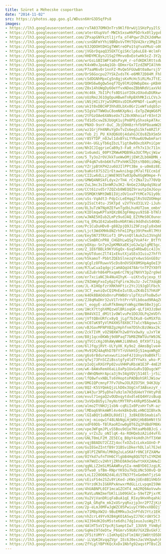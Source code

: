 ```yaml
---
title: Szüret a Méhecske csoportban
date: "2014-11-02"
src: https://photos.app.goo.gl/WDusn6HrG3D5qfPs8
images:
- https://lh3.googleusercontent.com/rxTA037OMH3nTrs9Klf0rwUj1SHzPyy2lSjkcocZXp8N3aJvHgNbv5P5-TMcI9yjta_JdfydcKw5LFY2xkMhM4vtE1OCcbCrPkVjZjrP3IKOUJ7FZAU2yTjz-5r6FCH7qK7fLtLgQQ
- https://lh3.googleusercontent.com/ater4XupVof-MWIkSxswHkPbDrkx0t1ygvByVzmSe9nEvqHS3sWUylfScfXZYgVaDJoXXvQzYb8Qk91CukQ1UC0QAZIN679FihJeN_3rke3OicOpH56hdBB-1hYr8n888YYUJXP1yg
- https://lh3.googleusercontent.com/ZPxapGNYkztl1jrfa_oT4PqwrZhZXJdmMwuzTpBo6pm7TLwAxyPC1-AbsjvAHzFKuTapfUd9swUqJVRyMZ0x1OpagZn-biQUsfd56SGWE_fWQsZc68yH0et-ihR4j6CQVUwJh1Jcyg
- https://lh3.googleusercontent.com/csnGNFmYYhi9BRDxVvTMtTQV42krz3MgI3OvmLV1sNvOaskbGa4RdMjkYll5pIefFsPDcw3UYVaIvl-5v9Vu-MOF4wzEMH6WHG9sX3gslBEvrvGl2jtiO0hrCpvQJ4bSRAre-5JGKw
- https://lh3.googleusercontent.com/63JQOOHtDH1gTWWtreOPo1tqYvaVMuU-o0OP0AclYELR45cqfBDAv61xXkEydjQlKsL6FOdp9kBj-7mWnbLlPIYI5W_MuOuL2kGXsyb25hTbpiynP4Fj_NsdQIPKNXnqNrXM6rOT9Q
- https://lh3.googleusercontent.com/jVGbrDqaqQ35EKTCgiSKclp6uLE8-WclmFmyaIJgxMHSARcCpATBuo91NfCBay7zKCLfGWixqERbGDEo9RQ0c7Df_e1hlIw1nviLj79078qhrB87uSWuIO8lxkxDvt6Fn1qMNJ7sOQ
- https://lh3.googleusercontent.com/HHDYMC8ynJ1Sq2fMnvoBxEotwHk5cZ-3Y2pFb9-yRrsJqxx70jcX2BG-1Fl3FRHax5fim7eny7JXLHuj96GstnpGdySECUZpI40qvP9I7Q1Ob2rMzyaAnYhDeuUwLAku5y7ETr8Kjw
- https://lh3.googleusercontent.com/wrGsLGBISWFYa0sPxyH_r-ofdKDKlRttsdWpESK_ANy1jNMDjhqQz1M8Ba4vht_-ZmbBYbQguMpE986d-gPXTJ8uMRjYnKm0azP9T0pUZJXo2WUUFWNYFIxXGCRYqbzohVpdMxzJ_g
- https://lh3.googleusercontent.com/K4xW0vJpoAq1Gb-QDmxrGx7IzdZNPIAlhHdZw7zjXLjvxAYZik_GLdiLdlkFwhixpB804UxL8zVEuczcVIPezlwqCw2PxRUGnMNBgPu0Nh1k7Sih4aWvsDJ-qIMuFoYKdLzJm3B1Tg
- https://lh3.googleusercontent.com/P7aaM6v0r1nnFZ-MvQe5FGUwBt0a8wrsj5Yww3BNqh7Thi5tILLCxhh6golqhu_YHcBB6fWai4suK7EJ_ZHgL-eVHM58HmeQmCPe5wFdjMMNpAhgL9gamOJVb38CN-tHUUzsZoIcDQ
- https://lh3.googleusercontent.com/OrS6Gocpu27YSkZvdsTK-e6MR72D84M_Fhk6UMsPh8uln4MsbQ-EH-JyLdpqZitczHMCkz5xocXqT_UBSbtSwCOQJcHiyy39pu4bcHaXSHRNR7Bzygt5mYmUYzUZE7RrnmPLqj0GyQ
- https://lh3.googleusercontent.com/cSdDGNhMpxCg5n8gjsKxMcHc5iRLMxJTtE2Tifp3qB2iZDUU1KOBvDo6KU6GQRV8KU7WtpQAg0WG_pEJ1eRV279TJX4wRUKwnvcqdOagH6s7POCl1JbHHtr9Qdj0LBLpPybsgJQEHA
- https://lh3.googleusercontent.com/QOHS6w0gQw5eqf7Qy9lMiQ9WbpDmx-pKB46K_wKqPzmgtI3edh3mVVcxaXBRoS-CX3cCPt_CxdwezefkUPFOkjdl5aOU8ND9QPI8gPwrIQTMCD_xtw7UQbGCYOrnGWuQjfEZ1-8Ccw
- https://lh3.googleusercontent.com/Z0x14hUWgDy6OeYfvxNDeoZBbNRdViaxVkbgWItTtXV43WKkVkCXT92KQDg7Y6rfzQqnjzIFvYvDEp-XFUkrBJX9kE8dv68S88458Mx6RmKQ0JwCLDse4FIu64QmZdjz55c2KA840w
- https://lh3.googleusercontent.com/Hc46k_7bI1Pcfs0DSioYIOkzOXoduDURkwvBSiH_xz1pGjG-Frl_QBYYeTlGZo27KPlfBtM7LAXg1iAVAOgAlaBLa-KSJEXWHDrJQuwq8P4iG3asPRULx-k9HLzfpe-Ut6I0IDnyCw
- https://lh3.googleusercontent.com/oUzRmzJ61OgOpuHBwmTnRpBXhMKIcLCVsJeIvJjVqnRCPZNpr8XNQu14vf0-ZADm70h4BFi17OvtCrji8Uq3ZwVskzYS0IyZdyQLNihQgJ5cK8S4bE669Wd9WR01CRnYvw9FsLhtdg
- https://lh3.googleusercontent.com/iNSjHIi3Yjw5UMOXvzDIRxMPNDf-LwaMjn89vVNVAz_l80Y5MmdMI1Bsk1ATPZJ-8ae8ZM3kL9W5ueCILL3xwHCnkUmEZ2k09PdM8FKUZkLjOlmQNyxgw43gCN3EtV8fUpxcnt1tMw
- https://lh3.googleusercontent.com/ak1t0xDBCHP3hhdOLbXx0Gr2ieWfsdqb5zy71Jskk3DSZtRw4TyVbDn-rDr_CEzvmeLtHsDN40uMxnlWv0Rc5qcMXN6KAdutlHEspj5eL9qY8AI_zKx1XrKKEU3dZt6gEOPgq41ORA
- https://lh3.googleusercontent.com/5IgVaTTWWOuC8omNKXpNxi-EeTpZWqWG6PBaiaoIYCGcTLUEH6nbdrNCJfvCNYXLTaJmy19JY2bdnHc1O9lg-QdrGuq4a-S2LAoBZdHShvLu23WbqFLRi_Npdfumi8b0apg5-CizXQ
- https://lh3.googleusercontent.com/2tFGzOAe6XANseUx7i28cKNhoiafr03nt2QlZMsWq9sVfjx_OGhniax35K8BLqNut44AoVqETvkZrKepzsJTZ9WzCu8ftMuy3qdcs4AlMSB0U10aGOGjgrfapYoftQNTxDhxyMKFjg
- https://lh3.googleusercontent.com/Td1d5cvwZ6JbUgK1ujPm8PEyShxokpATAviSAcZdZmZcB6Ovay6kZ2EvEnm6k3Rw6hVJLOWn5OfxxPtKYjOhrgEM1P5xUqQAuyS7isg4ngy6XQ-XFf9sqxO8vUQbKShb09wCnwPIHw
- https://lh3.googleusercontent.com/PNXO-9snY-OuC_JbjD9H8zrhfb9P8oamW2Bcs7hqU5kFkSk2qd6936DKMncRIIewaUvesjisWel7Sl2HIZPZG7EP192u6-r9jWrNXmK1jW7iis0M1zC9MvWF2SHvINsVOjLH-buGWw
- https://lh3.googleusercontent.com/wz1GrjFH4NRuYgOvTvZs6eg5i5kfeARZlFIwCyE0_278YpIvNPzMpO490U_Ja8r6btDvQGDG0tgqTyFzT6Mnzzjwp99LuQeDJ3dwClXmrlRNyCb6KiDJirbdzyYHaJYKyftXon2cUg
- https://lh3.googleusercontent.com/fob_2j_PU_KXdQ6UOj4dahGJCOs8ZbXSm569N9rNgTlhz5UjRQfPHw0Y-ts4jjBVPP5jKMPIqRvWst45Ht-izwOGGcVMf87Jl8OYYi7FgyBOkRm_P6vdu3k3KsGAJOFbu9_vIyOZGA
- https://lh3.googleusercontent.com/r85YTDP_n0Jwl1dxBYsLYYRow6U9wbmFar84A0LRPXy2vcZBRJ2nOAg5qI-_TEKVeFYl-OxDqXcW22gGyu0j7bBq66iznO2q1H2AU7Ms7XOiSbSqWLEzjrfppLGSPb1JJwLRlrMANA
- https://lh3.googleusercontent.com/V4n-UGLyTb6qIbzLTigt8w8OxzbXPniCpmf-ulSl1RhVbGgZ0_7oQC1Phi5fmLbqazEkso558Qu_K6z-M0N_eWz1ZuFgpXGpsnGtSkEU4OHhN-AINYz1FM32GU9zJpA118zoaBd9xQ
- https://lh3.googleusercontent.com/NhICJIqgrieCaB9y3-Fa0_nfh7x13c711niGv80uwXA8620Ou_4Y68FA9ZC4cLkEdZI7wIDho1m3GX9U2VCgDKXJ0l1QYBJAsyZw7OVDqYDTpA_K3w2wekgkQBxJTm7LVi51HTSnYg
- https://lh3.googleusercontent.com/1x6umdi_00PYZRWwKMQB9ka3UCfMycjWiwfD2lL25rezBrpAf-PcymFXgHreQTPZiXcaltPoBcCSFyKRAc37V7wPwAb4qK5wtXeLMa85z2QyQF1l1O0D4V45iAdZrDWKL-jRnvaKLg
- https://lh3.googleusercontent.com/5_Ty3o2rOVJkkTueWwOMjjEWtZLb0ABMN_etQOTCQrLjojTWahRnaV9Avg1qBk41ehfoTo6f2vNWVOOHKC1IOb8STlsum2jhfAbm-UaeWit3KzhmyWxW7nSxi6Qybb3SEzXPuqfalA
- https://lh3.googleusercontent.com/dP4qN7v8nb6KfuTPxhHKSZQtsYB00iiOWq2lZRdEbHUPeoxTSo3zpw_GOp97dWpJmrIrGstHslj-Yjh4k39tkUbR3XIf3wGOfzaScRSh-fr4fDRCC5ec9ESyabfcpYIqer09hSnyqA
- https://lh3.googleusercontent.com/YZrjpBtKPH2zu6UJIlPPt3Be_o-u0m8z8EzHbnl7zgEO-PTlx7jAYhjArtLI-z7bmTEjVFqL4cYdkrRpoPi9_xAqyenJHAhO5Z-8FEoeWxxbwETXZbNN4GCCXVCctAScbJC-UO5Rdw
- https://lh3.googleusercontent.com/baKot87S3Z1rEtawknibqpjM7alfECcm1dlzjgMj7YWyJNspRXll5tnnFlGTT-SA1yefC5bRllMw5qRRKkSqNANiTPjApgL0lv4OhiQKFPDrxiZsp00nVHr78xqTnfUjdAxTC-rNFg
- https://lh3.googleusercontent.com/CIILw6dLLzjWmE9OSTw03p0wXGgW9mpe-Fd5kPEwVHfN7tVSETVoTbQ6hT7tlFQA_AIZBYQu6mUauh5qQiB2XOC4YDcz3kM1abOgbD3ALgt9dnAid46CnEe6sSsUFdNB-zK4ddFOCA
- https://lh3.googleusercontent.com/GMWQ4NRSkFLdyx2rTH4_rCrZNa72u770VQmfwNivGlCZvEadJNJ8QQ13Qop9PVrGXZHEnxgYkAduaKYmEJuQCEU9ujtUKR_jYAeO_J1Qdm_zyEmoCxjI4sf9puWiTR22RPud42gkUg
- https://lh3.googleusercontent.com/ZuL3mc3sIbnWRJu3K2-NnGe2JdApdqSNzaNy1bMC9fO206oIHBbGQadnfdozi6OlyZy5CfTOV3tOSRXVbLxZTElsjy_IjKU-u8OsC4RKoJEVDYLg5mFB2kEC84MRkzB58KXNSaJ3lQ
- https://lh3.googleusercontent.com/CCt61zvd5r7ZQZxb8WEQQZ9rautpImJGoyA8C2hJHKfiicRStPawDekmEHlapMeZQx1lV4HzRA9EQOCGisTQv0NcNGv_gRaWSO99d17Dono4B5wNyqCVEY9lhlr4gjgrefMz8qwtog
- https://lh3.googleusercontent.com/O5MQKtNMtDWB1IUjzOV1xxFYtMCe7G1y0biB3977pPgbwA_8StLL35Ji3Kx3-RMDcy63YIb9-s-Q1xAIGLIZnw-E89WWrFfi3IAy_o3N-v2-CSKpcbJ1QBEZ93QNTYbcqlsX0xs58A
- https://lh3.googleusercontent.com/uSs-VqAdt3-PdpIcLeEHqq2lRs5UZUOHmpGmpCXEHKmUd7cRKL1y-aR0R8mn86buBwAWOZyeSw8S-xPn0U9W8muSOk0VBTklr4lJ1kyooGb09kussUTMCgP9IVBIEnAyT5qd94f0xQ
- https://lh3.googleusercontent.com/pISsCt4tu-J5KTpd_v2VTVxd31LV2-iJuhr2iU19Df_73A140NMvwBCrD8hBAwjQ2eoiwnuupN4cKFgI4LXVF2jcAgkwwHU_xN6T6EZnbB3UJrtbRfxbHqTsVB7QeMaIsYIL3KqSXg
- https://lh3.googleusercontent.com/8L3uTzW7NpHZEfwnTgdbLhuHUT2om_ombnYYcwiDYh0Qvhc6R3UZOyDkuxKgsGTjX0YstO7L7fXQm6gJ6DHYrjQ64tmZMJ5FLVqT7NtieaeuczrfFW-0sX4KiMR2Uxvv_hW_QOtaHg
- https://lh3.googleusercontent.com/KIDlmqwKPTaXQXzB63gFHmpyu93SB-bTNlHXkhdCWinJd61n4YLjPa9ekThcklYhutF2oR8TKJuaF4UH1IMZ_kEwWepf_nHQZ5XPOrDbChVtZMW58yZDQQ8MSUspyU3s62TAuQAtPw
- https://lh3.googleusercontent.com/wJWAE5HIub2LmPz9udJAQ_EZtMeS0C0unos4hqLLewGawfG7ALgXnqhHv84Atha437Rv6xfb81IZF_GbSOjFmstLNdUZceGGW5i_4Rqn_Y7xlTbYOy0JlWkQfiJ_l_y4VzuSJhoNcQ
- https://lh3.googleusercontent.com/tq_EMa1E42abe8bvHbRtWoi9ddhdsS4KNE4z8sxxLtZOK_JoXXUQgJ1kKeZ2MPSIdOWD5etnW_jrOmCbY4uLolZrJLpnHkdA5U_TLdpMLX8fvk91fS3MwitGZGVr3JNynMS_SkItwg
- https://lh3.googleusercontent.com/Pc1CuDuHDv0-g882pjQ9JiZ9Fzsgly8xbmEel3Tl4CniIwpwqe3-lchyv55URWvSy1TzIQ5hHCzkIciGU4J_g_WlySZrYV1fQggGa-THbPQWepCEGMccQSuCOEkesMX9aS23kboEOQ
- https://lh3.googleusercontent.com/Ljct3WdXMHk8NZrhFm1IPgz39tPmxRl7MtK7aOnnKSGUsKSMFCuQa8_myuemo0DWjAjrvzv2FFOcyDMclQMSo_4GFPH3PBe9SArvfP-HiAj9l_YiY7c1EACg6JM_Ad2b1PkpgsLZrg
- https://lh3.googleusercontent.com/Eey5N73TRXiof3_OPvsnQtlAukZu13Vnghbr8O_zkNjRA4acacM8ngqNjLDU0AWhHZon0Dd1o3n8w7m90vb15kueUngLbm_4MvUguxT4GC-grc52nH39O4X_akw6uz3mVqiBpmJmow
- https://lh3.googleusercontent.com/vCSmBRCnPR8_CHGDhLwQSg7VoAf4r_BtTfQ1IL7NEiJaBfUdxs-L2Vu1piiQIpOr5QEuFx-armgVo-D9eXudJhuL1hdK4TA6QvHJVBSqqus7rQHZFNd8QQpc8lpfUKzw3Do7vU5C_g
- https://lh3.googleusercontent.com/pOXqu-Sn7yn2pKMNXaEKjoGJw1plgME5gcJp-rHAGMFGviG5eF3NMTC2Rkcg3b0Hr302gz0CmDXQXUzAm35m0SOlrxrKuVqKaFdzpMAOG2aX-9we_IPJmXHrm9W30Ql8Pm4dNT77EQ
- https://lh3.googleusercontent.com/Z_1E6fBBLk9KYUGgQx-6xq54RbwDic4JJn1syTHwR_RDgPds3pkGhWKVbETgJk9ALWI39F8nH0HFRbMFqjXuyKALeVysrkoKg1lnDChbTAGGrwsRcLHLGJ5YjR9xFYV9ozS_raYw8A
- https://lh3.googleusercontent.com/myUTduecZlT41xEkutXjaSEo3Iuiu27hff0zsOfbFnSR3bSPxqzhkSFSN7U64fnl2_NHqB0JhPLv0RemLHVczmrXE5PYJBPChoAd9voK2IXic10nDGTI87-yrFZHI-aODG6DUsoWyQ
- https://lh3.googleusercontent.com/h5kamoT-PbbtZQEbSlnezqYx4wsSGnGE0ztLRynCaH11EyDPGX6BzcBSJl71mzUyyc7TDcO4GDCnug7c5pfQhwhTOGq4vg9Rd62YsUm-UhVEVuYWzvUtHv9lygi_0etkGvEQuuYsEQ
- https://lh3.googleusercontent.com/qCglz8FRuwvVScDs8nOVSOX8MSHpAgOeI3Vu2JQktWAgRPGjmQZObN8-6YDZ2IJ-X3YpxrJQwHHH7jYTblKwejj3mPv2WSNThLNDkx1VRoBpW8B2wNm3FZ-bEnpT0wAmCZBK9bio4Q
- https://lh3.googleusercontent.com/R7LwCuaIqdgcjCaHAQqU478ArtnTPZYX0fRd5bVe9VFypjtdABqvQqaI1ohuC0oG1w1cTAbSkIcoT5wQd0ouqPLmiA5ppYtSf_gLh9xmPm7GD_B_8vSEN6M6aeCpFvC_jI8qMmbKkQ
- https://lh3.googleusercontent.com/uEZu8rh864Phxqm6rC7Njg7NXVY3pZrg9ebFTbJkEzHuNosSPVBKWO4USSOSnlo0C4tbHh_HgVoY2FkfT1QLIL1AhbWP6jIkQ6kqNrtj7aS2-IPaVqhIKpqWTHm3yKtNOpErk9GxBA
- https://lh3.googleusercontent.com/er7xciaNC3k4Nu4IhyK--uiKtv5yjexp_thWJowe8ow4Iu8aFZLNHU3iejALzy3eeRWfBLxccEyssMNYL9rd4lX1ALnIvwjgMlZ2q6ToW9XCbJivMbZ1EQTn7PgwA4wdVmjRHCoppQ
- https://lh3.googleusercontent.com/Z9ZmWgFxoIy6p2fqFirmJ6u3z-JvC7XdqBLFCwMC7kKgP_cq4d8O5J5Vyy7HJ84qqkcDjVbwZrkcWZ_FGFK3FFoFGw2ukwh7o8l9gBjk5SX6kK99x3S8GcxH1fzsyHuv7v7IpTLNEg
- https://lh3.googleusercontent.com/JL-K1HOpfzrXRKhHFtic2YcJ19JgDlFbchINMrnspOlvoeTnwgk2HJAwHo2AFtqtNsyj4x-TeMzdhueSt_c-Mao1djSfdx9wT6a_mlcPeW_Dxu2eE59ZFzRwdSbP8q_0Q8hFpR6OXQ
- https://lh3.googleusercontent.com/3C7_ewniQvCQ1MnEeIutOLuZK4bIS7hKdPlvzGKCBiWARW8CMtdzKUxDZS-6oPTHVr10rG7znF_ehQgmegFXuJjLYn4HcTdzsolHmZy2wqA-5zffCtGrk0lwS5ATrBHsy-9JEfivMg
- https://lh3.googleusercontent.com/A4Ok8BAOdoOnruPXWBdrslpTXzsFhoBw5vVdsic0DECgzBLxIE-NtaUeEBpo0kL0okCd-ehW25BMVNefXXVHKe--M_a-2hCJ5m1lQ3uoVIzPKZl0dKsef_2EzP-jNK3Mlm0HzxqzLg
- https://lh3.googleusercontent.com/ZJ8qMaDHr32uV1TrhtPrrVFLb0oad9RAqZOlvJef3XvE9Zs06ZPLl2fWYhFWbEZ9xrdSKHhOICTpD_kO4v_tHwuEQUOKvBVvgPat7oiVadVe4YHcbnCzMPCvT8BuQSLddUzQoaP9vg
- https://lh3.googleusercontent.com/l_eogyE-aSuRfk8mmpYxWkgzXWe5Be3jgCaQNXQLh9XBcYALUGr69PjAtBiQbj7ph4vI5A2WOxp7uxFhkY-AJTd0E-ZrsisKreIYMPk7xLeWo9gCvnHXykLTkAPQ7mA7VGGqMeeekA
- https://lh3.googleusercontent.com/1WcX7ttghXMQzwUlBRioqGK-qLf1H3JzBeUX5x2j_a54p-OOKKsUkMmQ4U4Vv66_PSlmd6k-K_45bBp0tes0aoTsgoToHvSCTcuqRqOHYfLobu_jdIn0YeDNKFoi-ZzkyoXyAZgzAg
- https://lh3.googleusercontent.com/BH4VXII_dM1t1vOWlvuPe1DOJOLPq2mVDfqDq1UJEetb595dlWbrnbhKuofAH-FNbh8D85BPQGYffzeTduT8oT5N3-zZkZ3S7h6ztrSbcblemKSWAAgFJvbAbCISmjU8z8j24RqnKA
- https://lh3.googleusercontent.com/jVftQBnURfcx8yQ_jLgf7bIKu8-GxMSXfUaY-3XJHGY4NKT0klwoyZNFxh9mh0DJ1vmRmKbBddZKesWlxvLXV6DVbEiYwXjDbUdwy36kanD746xrDn2e8gDOazECGU94sAUezcfFIg
- https://lh3.googleusercontent.com/nC07aK9TyVlM4XHSf8X0C77alcYBAgowsJXc0uZQgxz6MFX4i7_kFfPP8cSL2S6gKCF990w7A-XgdBRjBGRjY3J3iB-UkkPahmNwpN3DRyroL0sOt4jpmya0r3NqY2QhMeJPWpoG9g
- https://lh3.googleusercontent.com/vBJGavMFNPXBZgzHphfnm7DShcBzUWax2k3ufl7sduNKsKE9rFMv4KYFHThckWCNJGmbacQ_4tFL-dVhJ5aJOBcHzUMJpvg-1iVy6P4bVaAv1LmYXPQq-Qd9hLXc8MwcykqW4uI_Zw
- https://lh3.googleusercontent.com/ZckTIVM_vOZ9BXW7h2w8YVxOwXy_uJxYlW_dbMNGTDxOzh2jUDI3Urhid4PUqEmRGWkXXrnSHbVyF6APO6dEJfL0Stp1ZnhUJA4nX1wIXGDmqLAG4nWLSggqoDstICBv_jpipl650Q
- https://lh3.googleusercontent.com/B8j1qcn0KWbj9d0PaqT7bM8ZRWTUuYW9JNZqnWqG-4fvAPQD9_GwAgIGKTYUxzNs_f8NtX4AyxJc5MH5wAsBMG4oOJEeXfRujY88qpRhxAYEe77B1lDIV7-C3L9X_GJHR0yp5urZOg
- https://lh3.googleusercontent.com/gTVCCcKgJ0hAWyWWKJi8Nhm5_0fX9f7i1gZqn2IgI-HAKY9DIcJvWouykTFyHbFkQ3ZIbn5j3jnn5PJ6i3vGCvxm-nfBDkCQBv2sb1ofYyo421RBVQrsXIjnrz7vf8rixArOKucz2w
- https://lh3.googleusercontent.com/6lJfqyjRVt-ULYyXK_Ky9o2_dAmsBglve4vTifHI3ExfcCr10hyGjBoYXBrfuZrc88xtKE7AaH0fwTujYRVvtiOdYZuILyk_SAhXjQd7bqgCWiaLnFfkAXPSl3amIDnfDpMLnq81Tg
- https://lh3.googleusercontent.com/Mv91M24AqRhD7BfYTrUVkHtDj51mqoWRgO7F1tjp4Vm3HWrczZ70UEzOo08VCXkaR9feNZ44KRECI_ihv73GEHqFuWVKmz5hWHltv1QOCghkmFGmN75Pb1twGpGYu-QPWf-Jebg3xw
- https://lh3.googleusercontent.com/g6s6rBdurwnxwutizoeF4J1Unys9aB0kflxO01_DamyLAqOf_Xks4sDv75RQFERZMQOfhcY_ccfXJdwCmOMJYUr2XjH_8T-XCxpxNy4jBlUpkNf73OyULgfVC12beSwXULqWYcyzgg
- https://lh3.googleusercontent.com/qfwj73FnSCZiBsstgfy4ldTYYwXs_wko-P3VbX0-TnFNwXaHJf7J30uUjUge9PaZDxq1mr52Sa8kufOSJvExSrwOSJD8HmGVH0NCLP0OxqvaS3mJfxacrlFVLN0NG7b6pGC-OtJzyQ
- https://lh3.googleusercontent.com/pIoQjxRXGYPp02vuVHHPuRbsW1E3P-4mE2N4ykMkYg_mT42fkhY_yUOcRMvIZQofRrH5cBhYr6NmlRuV830kdQ94ru4BOucm-7WMrBMQP4v6cZTShZLgdWlS3HQaIify_jLXY5_Kgw
- https://lh3.googleusercontent.com/wK-8AWxRemX6aLLOaPp1UxGuRvIQDugcWfYucsBjWOfKYlts0bzjskAjPHPw4nG6WqolZ4rw8xV3CP-dc7prbim-tXgi-ei6NjSIQdeBigPyb29vckOydA_4RwX-wwMN3M2s3loIQg
- https://lh3.googleusercontent.com/rdWnQNeHrApca3j9v34gVQVj514El-jr5i30e9MTGWkdnaW2U5Ja37ST_eY7r9BvK_h-1LJT5yvZ-kMC8d47kFiGwVucJz0LLIKeloVydbwownj99NjziKn2C67GTd3t5cLIXitdEw
- https://lh3.googleusercontent.com/lfQ8wfvxNBLTs6VHoptoPADBohSRlJWiowfJ26VN8gq8tGQs5T4G0Iv9THnES_n6VH2M7f-6SCfDpW0Q9lbg7TQWIq2oV_CIab0km3PmspFRU9sZS2VMuQ9fgcA62vNCjwtxpohG1Q
- https://lh3.googleusercontent.com/OMG1QPcmnyF7Fv7UhwJOLRZO75H_94K3Upl6_fJZtr7hw1vsehmmev_QD9AIHeBt9WCkiTgvUQzpgUDHoJrdbCiHbSE7eyyKOnJuuosagRBsNvNG90GcGUTmEoNSr4bAz0CR7KQrbw
- https://lh3.googleusercontent.com/8Q2-K5SYQmkQjzLhD0x3UgCnf3ABsezyY_smWAS6ScjTqy9p-jlcB0X_Flp8pAHgccUrqVXDlRj1ComcZpvB3AtJRG58PWnoE_FW7KGn1xYiNZT6DmCe3LaTWaiHejcXLrkVGvMfrA
- https://lh3.googleusercontent.com/LW43ur3P5yDhe7u9zlm7H3dU4eY7YHtyPdDU7w-miUyuoLz2p1o4flxWXkFL3HrsAyqzwndeiaHHq8FSpt4VbDbkcbT_Gpbc3fR-gbs7NUw2ybS65zb6e5WTP89qxyOQm0JcfKS0JA
- https://lh3.googleusercontent.com/evul71egaQ2vOUDxqytdxdleEQ4HYzsBuqW2eTcLzq9dO-J3-ijY7RUVe1yA4FfmkkmWOIPpR3um2UYgBmV6BVBtKEgoB1YA3aAvIwO7K1l1zOWHVCH_zLgWP3vISJIp7X0u3CguOg
- https://lh3.googleusercontent.com/3xVQxBU5yi7myNstMYTRPs4XRpM55bwWCBaFCqNtsdWgU2o21uJUlvaoEdVkuG7i9q1rfziFZAD5JBVqrmKeOF-zg4dZDiBMAaPVNX9WkJe4IO3DbzTT_XJ2Lz3y3LUv2Vj-Spgn5A
- https://lh3.googleusercontent.com/almo2TtNHJj1sbN-cqRiIx0PzxHrTsM-aztD9kIuSVxh50RpEvblpoYbcrwpS1NEhjVOWq4X3IOMn2IGuU1PGBtmRzFPjCWYWDvEOyu7purKLwthtvm3l8HHwIIx9PIydE-k4I_oUQ
- https://lh3.googleusercontent.com/lMDaq69hkmWRl4v4ekBkQvBLvHNCQIBhx9wTWGCmDUDqm4nFnhogSVDcRnGfoQ8YUDF8m0_GEKIuBvpB0aGQ1_corNUi3WPCCZFJUsu_4Q6oC7ff3bbj58ip-1ildYOQ06Au_0kGKw
- https://lh3.googleusercontent.com/lGIaBQt1uBKDL8Ud1lj_3zBkEObSmabiaTg-DhdZq1ozYusxJbWTpbZQKknhyQ-7EFeBuLXt6MFGPzRU1COJfml5RCX5lze_uGcLXbRSIRPzY1M78bYTlBPVdyG92S8N_EIROTLIYQ
- https://lh3.googleusercontent.com/cmj-mioqw1f48LNbNgLHjW0UjHbBbHNtt5QLppxakpOVKuNyy9eGmzSJ7DE1StdZTjbrQyUDy1RC0JHtNbGVGMDCh4sGjo5nsGvAUCIsr_-JhFXtQ7AUiG851k1UCc9dVDG80B5Beg
- https://lh3.googleusercontent.com/odF69Db-fBlRaoRInw0g0T6Zq2PdBdFM8Kdg2z3iErl5afeEUttH7Vs3JCsWMNo0w7-PT17ktCwgnIrvcysvwl1zW1YG0OJGjKryUrr6RtMpg6wtMtUGCqRx1sRu-E0f09sQPL-j7Q
- https://lh3.googleusercontent.com/vpeJWFgmJPLvS5Bou9d1e7NtaaMb8BJcG_cZOuowy00UnG5d2GJoaweWntTx5QvpG0B9-VrA_KiZunSETJsApL3ffM8UapvhBNIUzDyEvze3rs9uasAfrw7V0LdbVUUoqBI6QJKyUA
- https://lh3.googleusercontent.com/y_vrZsZu_oNIlqK-4a-ROHQebzA2id4vFXakX4dzNHekTvZsInPNvx5jA6H6e865lLoweTtOHbNe5n39QD9hu7EV297XomyIR6Hn-PdMIsYymdSLriB2wAkEdQ401nSt7TFaK6KJwg
- https://lh3.googleusercontent.com/GNLT0mLF2M_ZE5ECq_B0pY4sHdhJhfT3XW0UPUCxW0LNCcqwsMz7vG5Z0H9YZSytbyOZEqPQlYxpI5EL2YrDqXRozr2fPB8q_bOceqmHr446Sv7ISJBv68AhT8JvSyqc2mGEsfXe4A
- https://lh3.googleusercontent.com/vqjB8ADU72CZZj4ocfxOZuIcLokxGUnO-P-I-W3cRp6FvIFSt2gwF48gVU815dQlFihJA27OoY2Dzps8wrB3AorGYcj7AWnlxhuJErLu4P96DvtXCOadEQmZqGaDzbdllPgQk62Rag
- https://lh3.googleusercontent.com/GuIEGeZIntfB9r31BSviDkerhDLlal7EJeEEd8SB26J830moUfIqfIweQmUBG9LeXU1D5NqhKZWGr7JGBbHpkegCTFmxfWnIXXtIEdkFl1xoJ6-uZVOix1agXiLT7MA4-7YM1xmqAA
- https://lh3.googleusercontent.com/g8lPIZNFHulMK0g2uLaSKAfr0NC1FZXAMw-mg_5ZBJUqXDOsc3OjWC5r_g5qsPqjZ5PpgbbRVz5t-WIQShL-6frbh5_5-odPtT9AuP5ijmZlx0AN859rrBURlp0ArHXfBFS33qH5gA
- https://lh3.googleusercontent.com/0IYkd7ufnTVH6CYlgbB4Hq8QGTQTsIYMZHB7y7xvWx47RzwKLDH3qedN_BaqI7-xfTLHVEkKOV9kKYwqjfQ6ggL3kyXnz8OKFJglgqtTEjPzQKqcQ0-EOtjxZI1bBAeTTFAyAax2Og
- https://lh3.googleusercontent.com/nH7WdIcv2HhYjZRhE0A9eS6wYtHXX2AHwIXGds7Yz0bvfqZcbce4B755sj5tcq6OmbJs21UP6vMTxMLmwmec1e12mMSF3Kan6UxRnyQ3SC6eoYhXaiYiRlMmYvR_-xzdY7yCLu7HgA
- https://lh3.googleusercontent.com/qgNLiZ2mSLMSAAWRxySIa-mmBYD0IJzgLRZJTj0-hhOf8Q0eLX552oA2QgM1JJ2OTeuXbaUZ-xzcaJYWoa4xsAcjGC-Vv8tTUl8ROEKIAIdKaokQHmPqENtJIXKr5Ac4kpgj6_zvyw
- https://lh3.googleusercontent.com/Dfwa0_sfBm-RNprYK93u7kQLUNc5O0vQ-QOWGA-XzZa5SH7-2WguFTsjP5pyoR5c17zcWwOlwmDXHaiNKp4V9Wv4VoB-p7e2kfsuqVb8uT9FpgdHznIc6_IqpFX6rXy7ikn-_Ty9rg
- https://lh3.googleusercontent.com/LnLI220O6N2d4Ldi5TN37f5xGe0mhTjzS4mkw-CFOBGaGVEmdXyMS80cx2mTOUUEHVt0Jl7W2nshu6dhf9LkLhGFca4t43yGWYWXP0RINHJQH_T-UfxMQt0sCIW4YS9_OxWYpe93Tg
- https://lh3.googleusercontent.com/sEisFS4e2SZu9YiKed-zKWxjUEn8B1VHb5CVj-wmkB5LO2tJO4A1ghy8z5AcJ4U3ASGnphExeftX-MJjBoZJZs22t4nbh1_pH9RiE_HhGsv2-CLlXJfv8lq7bGU5jnD6If0c25RLEA
- https://lh3.googleusercontent.com/YVrzdK3sIG6RPxAnwxrMdGLLcLvpqmI59Wd93kcqMKMJg1ljY2_xxF9f1EPUkH4uLh5PGxCFN2EptQKF-D1iUzozDwqggoZwxlHo1RlaSMxKpUY62GWO2qj3XY1ljxWhzolB65aUpw
- https://lh3.googleusercontent.com/4hUABNPL0IF1mcaGZCHT4_mA2RQ9AoVvwho01D5qa69wKGPFysa-PpiCEU7a7gu_EOBb_lfEqQvDIcjRSKVr663yYPSqQoiREeBbW3llQqxRq986z5c44f8qp0J-m1Ze_JsXYiFelw
- https://lh3.googleusercontent.com/RaVLuNWZmefbKlLib09GkCa-S9eTZPjxrM3BPtkQoDMjHP1aL_qNQte2X9KMCiYmC9Lb2dJlrJQ0-RnKpKu-r4brZ8G1dl9UMxQwz8-PnLbd-K3djFlIudyI1pIbNjp5IcBxzZbcvw
- https://lh3.googleusercontent.com/Xu2VjVanDRiqFaBuA1qE_RIey9HxHhqahkXyrYeAJ6qIz9P2sZGZ602HrUPmnzf0WKKjLkjeXXxcFznFQhKvlSaCecWV8A97qWh5jwyNgejoRaWPY1EhE69xBkgMa43Qv2LlKs3e8w
- https://lh3.googleusercontent.com/2gA_GRqFm_mk2xUSryqRxzjp3nr2P7ZjKiKrK7kWGfACSxAYZFec2eTrt9joSiI2p7g38maZ252SJZcFpN8BnBVMhjngF3CNiEwnE45rfUDOTTAi0b8yFo-VZQBG-FFK8Bn-LCaatA
- https://lh3.googleusercontent.com/2p-eLmJ0MFwJgWZC05PwiuyCY90vxXBO2jTmEwyKidwA63GDIx9Tezau3cwXQcTLzviwS_4X610m5m_vgBH0GMV5Xmd11vkuVYMTLIEZOXvVcRI4L6_XdQp3el0Ou9nOWXOrY7rjNw
- https://lh3.googleusercontent.com/e71M8pXW2U-9BuEMMku3x2nPfdVJYtz1EH1G31-ny8a9uCUDtWlHWeWr5WKX49sk-Yh7ntVVTe6YFVslW_tQGB8u5sUNvcCno1BIpu0CH2V32rRB2vcu4CqCo1vxIhfxkEC04-YPeQ
- https://lh3.googleusercontent.com/nhZcrL49Yv92B4gKO1ASwyZJ76CrdAY5C3-x8A9pL8KorDqiHpgFxTnQyU8JH8RstqnOSr6aViudQ5qEBCB3X1vBz5Qs8OqsxI6_kCmiqDQIHLIFpm4gBm9m-EnEvPR2BcsB6cO3Eg
- https://lh3.googleusercontent.com/AI394dK2OsM5ste6dhi7dg1euoJusWgZtfzWV4R1HnAYjdx17bGxYSUxDXNO__KSrO05TbpIpOm2T1vGbHsfojSg80yk3BPnz1TTN1JDC9rqCP6blDeGxKcoPfXNq52tawQ2KAPbCQ
- https://lh3.googleusercontent.com/4AlHT5xVIYpcRjSamptIw7_13UV0_YVmBykGF23fsXe5dgP22m7XOg1umKAbusWOwSkSrFhn74ZdNYZQOJ8cGzZmcRP-6T0udRFUtj_ZQ9lswJATp2EWQl5dKyR6wuRS8vOKWGiimg
- https://lh3.googleusercontent.com/GqHeI9TdeDtw_P6Gmrv59UAV7GXZBvGkFJ3BTeYgU3xeaZdRPqt0kZ4uTNn30QgEl4J9rvd7LpT44cHY5f1KQfJAzzuSAHEjFeTUa0bS9L0_aQotjtNmiMlpv6aH1SXgTMHH7suHJA
- https://lh3.googleusercontent.com/2F5itUMYY-iIeKhpQ2sFlm1NVjSW8ttD5DP2xeel1bIJ-UvDNkwZd2mOCoQZ2lOye5ORivCEZ7yplxQxtdPha3U6Uvrd6Xx30Sc1QMmBZsxNFvHIutOom5LmPkSQcd7FyMFT8p9uWg
- https://lh3.googleusercontent.com/-iLVpKIKvqqZVgr_IEc6J0esJacVH3pwhjHqITh4g2cfSkRBgiR4TLlfbVbwj3WePP87UbaJqjPjxkIVzbn2PB5dhIT9-TtXs5ZR8jv85H66O4_swKBICSp1B3ml9leLQCbi8Xnpeg
- https://lh3.googleusercontent.com/ZfYLglYBPYKQcXxDx1Nbfg92aqstPTBsC2Dkz9c9dZG62U7J6PMzbTWD5Csv-CcrBev6Gc_MGofOm80VhM1JfuvYtJL2WnPlLAi-GxB1pVq7XWxlZCXt7rt2kqBKJqcJmsO9HvGj7Q
---
```

